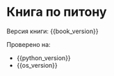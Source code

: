 # Книга по питону

Версия книги: {{book_version}}

Проверено на:

- {{python_version}}
- {{os_version}}

<div style="page-break-after: always;"></div>
